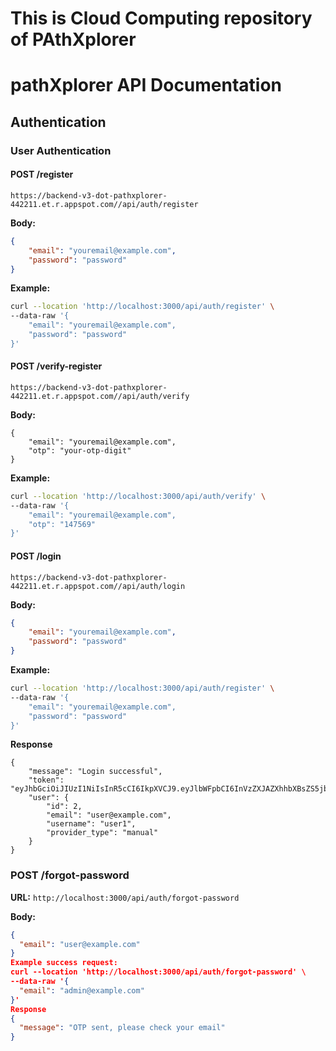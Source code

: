 # This is Cloud Computing repository of PAthXplorer

# pathXplorer API Documentation

## Authentication

### User Authentication

#### POST /register
`https://backend-v3-dot-pathxplorer-442211.et.r.appspot.com//api/auth/register`

**Body:**
```json
{
    "email": "youremail@example.com",
    "password": "password"
}
```
**Example:**
```bash
curl --location 'http://localhost:3000/api/auth/register' \
--data-raw '{
    "email": "youremail@example.com",
    "password": "password"
}'
```

#### POST /verify-register
`https://backend-v3-dot-pathxplorer-442211.et.r.appspot.com//api/auth/verify`

**Body:**
```
{
    "email": "youremail@example.com",
    "otp": "your-otp-digit"
}
```

**Example:**
```bash
curl --location 'http://localhost:3000/api/auth/verify' \
--data-raw '{
    "email": "youremail@example.com",
    "otp": "147569"
}'
```

#### POST /login
`https://backend-v3-dot-pathxplorer-442211.et.r.appspot.com//api/auth/login`

**Body:**
```json
{
    "email": "youremail@example.com",
    "password": "password"
}

```
**Example:**
```bash
curl --location 'http://localhost:3000/api/auth/register' \
--data-raw '{
    "email": "youremail@example.com",
    "password": "password"
}'
```

**Response**
```
{
    "message": "Login successful",
    "token": "eyJhbGciOiJIUzI1NiIsInR5cCI6IkpXVCJ9.eyJlbWFpbCI6InVzZXJAZXhhbXBsZS5jb20iLCJpZCI6MiwiaWF0IjoxNzMzNzUxMDYyLCJleHAiOjE3MzM3NTQ2NjJ9.1zjbZQoizyWDjER1bomi8rBPJrEm5JwnblsMdrps2mE",
    "user": {
        "id": 2,
        "email": "user@example.com",
        "username": "user1",
        "provider_type": "manual"
    }
}
```

### **POST /forgot-password**  
**URL:** `http://localhost:3000/api/auth/forgot-password`

**Body:**  
```json
{
  "email": "user@example.com"
}
Example success request:
curl --location 'http://localhost:3000/api/auth/forgot-password' \
--data-raw '{
  "email": "admin@example.com"
}'
Response
{
  "message": "OTP sent, please check your email"
}
